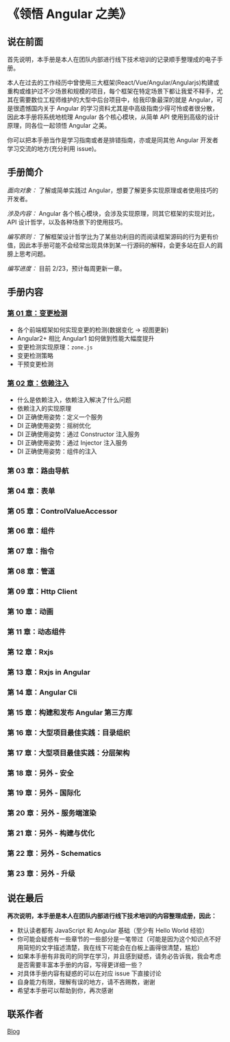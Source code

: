 # 《领悟 Angular 之美》

## 说在前面

首先说明，本手册是本人在团队内部进行线下技术培训的记录顺手整理成的电子手册。

本人在过去的工作经历中曾使用三大框架\(React/Vue/Angular/Angularjs\)构建或重构或维护过不少场景和规模的项目，每个框架在特定场景下都让我爱不释手，尤其在需要数位工程师维护的大型中后台项目中，给我印象最深的就是 Angular，可是很遗憾国内关于 Angular 的学习资料尤其是中高级指南少得可怜或者很分散，因此本手册将系统地梳理 Angular 各个核心模块，从简单 API 使用到高级的设计原理，同各位一起领悟 Angular 之美。

你可以把本手册当作是学习指南或者是排错指南，亦或是同其他 Angular 开发者学习交流的地方\(充分利用 issue\)。

## 手册简介

_面向对象：_ 了解或简单实践过 Angular，想要了解更多实现原理或者使用技巧的开发者。

_涉及内容：_ Angular 各个核心模块，会涉及实现原理，同其它框架的实现对比，API 设计哲学，以及各种场景下的使用技巧。

_编写原则：_ 了解框架设计哲学比为了某些功利目的而阅读框架源码的行为更有价值，因此本手册可能不会经常出现具体到某一行源码的解释，会更多站在巨人的肩膀上思考问题。

_编写进度：_ 目前 2/23，预计每周更新一章。

## 手册内容

### [第 01 章：变更检测](https://github.com/olivewind/angular-deep/issues/1)

* 各个前端框架如何实现变更的检测\(数据变化 -&gt; 视图更新\)
* Angular2+ 相比 Angular1 如何做到性能大幅度提升
* 变更检测实现原理：`zone.js`
* 变更检测策略
* 干预变更检测

### [第 02 章：依赖注入](https://github.com/olivewind/angular-deep/issues/2)

* 什么是依赖注入，依赖注入解决了什么问题
* 依赖注入的实现原理
* DI 正确使用姿势：定义一个服务
* DI 正确使用姿势：摇树优化
* DI 正确使用姿势：通过 Constructor 注入服务
* DI 正确使用姿势：通过 Injector 注入服务
* DI 正确使用姿势：组件的注入

### 第 03 章：路由导航

### 第 04 章：表单

### 第 05 章：ControlValueAccessor

### 第 06 章：组件

### 第 07 章：指令

### 第 08 章：管道

### 第 09 章：Http Client

### 第 10 章：动画

### 第 11 章：动态组件

### 第 12 章：Rxjs

### 第 13 章：Rxjs in Angular

### 第 14 章：Angular Cli

### 第 15 章：构建和发布 Angular 第三方库

### 第 16 章：大型项目最佳实践：目录组织

### 第 17 章：大型项目最佳实践：分层架构

### 第 18 章：另外 - 安全

### 第 19 章：另外 - 国际化

### 第 20 章：另外 - 服务端渲染

### 第 21 章：另外 - 构建与优化

### 第 22 章：另外 - Schematics

### 第 23 章：另外 - 升级

## 说在最后

**再次说明，本手册是本人在团队内部进行线下技术培训的内容整理成册，因此：**

* 默认读者都有 JavaScript 和 Angular 基础（至少有 Hello World 经验）
* 你可能会疑惑有一些章节的一些部分是一笔带过（可能是因为这个知识点不好用简短的文字描述清楚，我在线下可能会在白板上画得很清楚，尴尬）
* 如果本手册有非我司的同学在学习，并且感到疑惑，请务必告诉我，我会考虑是否需要丰富本手册的内容，写得更详细一些？
* 对具体手册内容有疑惑的可以在对应 issue 下直接讨论
* 自身能力有限，理解有误的地方，请不吝赐教，谢谢
* 希望本手册可以帮助到你，再次感谢

## 联系作者

[Blog](http://blog.olivewind.com/)

